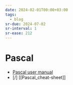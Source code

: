 ```yaml
---
date: 2024-02-01T00:00+03:00
tags:
  - blog
sr-due: 2024-07-02
sr-interval: 1
sr-ease: 212
---
```


# Pascal

- [Pascal user manual](http://pascal.hansotten.com/uploads/books/Pascal_User_Manual_and_Report_Fourth_Edition.pdf)
- [/] [[Pascal_cheat-sheet]]

